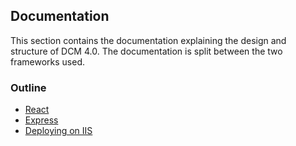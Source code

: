 ##  Documentation 

This section contains the documentation explaining the design and structure of DCM 4.0.
The documentation is split between the two frameworks used.

### Outline 

- [React](./React/0.Outline.md)
- [Express](./Express/0.Outline.md)
- [Deploying on IIS](./IIS.md)

